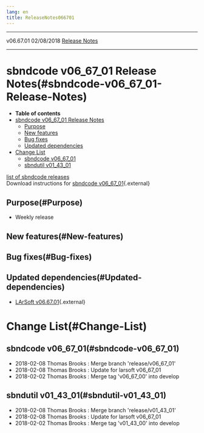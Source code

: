 ```yaml
---
lang: en
title: ReleaseNotes066701
---
```


  ----------- ------------ -- -- ------------------------------------------------------
  v06.67.01   02/08/2018         [Release Notes](ReleaseNotes066701.html)
  ----------- ------------ -- -- ------------------------------------------------------



sbndcode v06\_67\_01 Release Notes(#sbndcode-v06_67_01-Release-Notes)
======================================================================================

-   **Table of contents**
-   [sbndcode v06\_67\_01 Release
    Notes](#sbndcode-v06_67_01-Release-Notes)
    -   [Purpose](#Purpose)
    -   [New features](#New-features)
    -   [Bug fixes](#Bug-fixes)
    -   [Updated dependencies](#Updated-dependencies)
-   [Change List](#Change-List)
    -   [sbndcode v06\_67\_01](#sbndcode-v06_67_01)
    -   [sbndutil v01\_43\_01](#sbndutil-v01_43_01)

[list of sbndcode
releases](List_of_SBND_code_releases.html)\
Download instructions for [sbndcode
v06\_67\_01](http://scisoft.fnal.gov/scisoft/bundles/sbnd/v06_67_01/sbndcode-v06_67_01.html){.external}



Purpose(#Purpose)
----------------------------------

-   Weekly release



New features(#New-features)
--------------------------------------------



Bug fixes(#Bug-fixes)
--------------------------------------



Updated dependencies(#Updated-dependencies)
------------------------------------------------------------

-   [LArSoft
    v06.67.01](https://cdcvs.fnal.gov/redmine/projects/larsoft/wiki/ReleaseNotes066701){.external}



Change List(#Change-List)
==========================================



sbndcode v06\_67\_01(#sbndcode-v06_67_01)
----------------------------------------------------------

-   2018-02-08 Thomas Brooks : Merge branch \'release/v06\_67\_01\'
-   2018-02-08 Thomas Brooks : Update for larsoft v06\_67\_01
-   2018-02-02 Thomas Brooks : Merge tag \'v06\_67\_00\' into develop



sbndutil v01\_43\_01(#sbndutil-v01_43_01)
----------------------------------------------------------

-   2018-02-08 Thomas Brooks : Merge branch \'release/v01\_43\_01\'
-   2018-02-08 Thomas Brooks : Update for larsoft v06\_67\_01
-   2018-02-02 Thomas Brooks : Merge tag \'v01\_43\_00\' into develop

